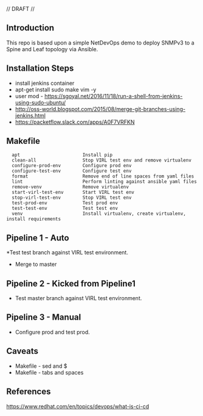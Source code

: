 // DRAFT //

## Introduction
This repo is based upon a simple NetDevOps demo to deploy SNMPv3 to a Spine and Leaf topology via Ansible.


## Installation Steps
* install jenkins container
* apt-get install sudo make vim -y
* user mod - https://sgoyal.net/2016/11/18/run-a-shell-from-jenkins-using-sudo-ubuntu/
* http://oss-world.blogspot.com/2015/08/merge-git-branches-using-jenkins.html
* https://packetflow.slack.com/apps/A0F7VRFKN

## Makefile
```
  apt                       Install pip
  clean-all                 Stop VIRL test env and remove virtualenv
  configure-prod-env        Configure prod env
  configure-test-env        Configure test env
  format                    Remove end of line spaces from yaml files
  lint                      Perform linting against ansible yaml files
  remove-venv               Remove virtualenv
  start-virl-test-env       Start VIRL test env
  stop-virl-test-env        Stop VIRL test env
  test-prod-env             Test prod env
  test-test-env             Test test env
  venv                      Install virtualenv, create virtualenv, install requirements
```

## Pipeline 1 - Auto
*Test test branch against VIRL test environment.
* Merge to master

## Pipeline 2 - Kicked from Pipeline1
* Test master branch against VIRL test environment.

## Pipeline 3 - Manual
* Configure prod and test prod.

## Caveats
* Makefile - sed and $
* Makefile - tabs and spaces

## References
https://www.redhat.com/en/topics/devops/what-is-ci-cd

